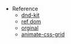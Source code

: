 - Reference
  - [dnd-kit](https://github.com/clauderic/dnd-kit)
  - [ref dom](https://codesandbox.io/s/stupefied-morning-gcrm39)
  - [orginal](https://twitter.com/diegohaz/status/1525478538580676608)
  - [animate-css-grid](https://github.com/aholachek/animate-css-grid)
